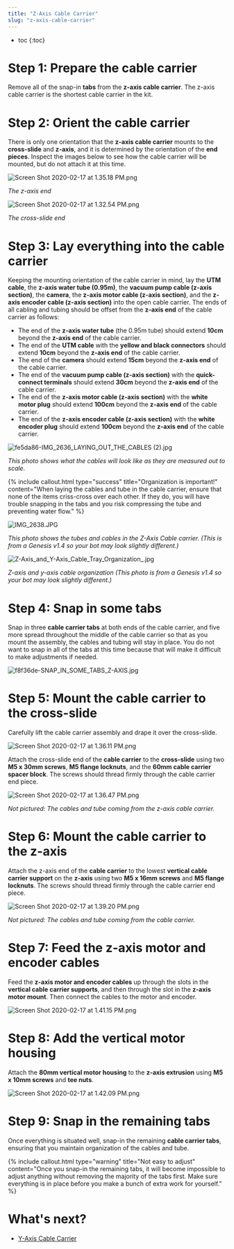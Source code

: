 ```yaml
---
title: "Z-Axis Cable Carrier"
slug: "z-axis-cable-carrier"
---
```


* toc
{:toc}


# Step 1: Prepare the cable carrier

Remove all of the snap-in **tabs** from the **z-axis cable carrier**. The z-axis cable carrier is the shortest cable carrier in the kit.

# Step 2: Orient the cable carrier

There is only one orientation that the **z-axis cable carrier** mounts to the **cross-slide** and **z-axis**, and it is determined by the orientation of the **end pieces**. Inspect the images below to see how the cable carrier will be mounted, but do not attach it at this time.

![Screen Shot 2020-02-17 at 1.35.18 PM.png](_images/Screen_Shot_2020-02-17_at_1.35.18_PM.png)

_The z-axis end_



![Screen Shot 2020-02-17 at 1.32.54 PM.png](_images/Screen_Shot_2020-02-17_at_1.32.54_PM.png)

_The cross-slide end_



# Step 3: Lay everything into the cable carrier

Keeping the mounting orientation of the cable carrier in mind, lay the **UTM cable**, the **z-axis water tube (0.95m)**, the **vacuum pump cable (z-axis section)**, the **camera**, the **z-axis motor cable (z-axis section)**, and the **z-axis encoder cable (z-axis section)** into the open cable carrier. The ends of all cabling and tubing should be offset from the **z-axis end** of the cable carrier as follows:

  * The end of the **z-axis water tube** (the 0.95m tube) should extend **10cm** beyond the **z-axis end** of the cable carrier.
  * The end of the **UTM cable** with the **yellow and black connectors** should extend **10cm** beyond the **z-axis end** of the cable carrier.
  * The end of the **camera** should extend **15cm** beyond the **z-axis end** of the cable carrier.
  * The end of the **vacuum pump cable (z-axis section)** with the **quick-connect terminals** should extend **30cm** beyond the **z-axis end** of the cable carrier.
  * The end of the **z-axis motor cable (z-axis section)** with the **white motor plug** should extend **100cm** beyond the **z-axis end** of the cable carrier.
  * The end of the **z-axis encoder cable (z-axis section)** with the **white encoder plug** should extend **100cm** beyond the **z-axis end** of the cable carrier.

![fe5da86-IMG_2636_LAYING_OUT_THE_CABLES (2).jpg](_images/IMG_2636_LAYING_OUT_THE_CABLES_2.jpg)

_This photo shows what the cables will look like as they are measured out to scale._



{%
include callout.html
type="success"
title="Organization is important!"
content="When laying the cables and tube in the cable carrier, ensure that none of the items criss-cross over each other. If they do, you will have trouble snapping in the tabs and you risk compressing the tube and preventing water flow."
%}



![IMG_2638.JPG](_images/IMG_2638.JPG)

_This photo shows the tubes and cables in the Z-Axis Cable carrier. (This is from a Genesis v1.4 so your bot may look slightly different.)_



![Z-Axis_and_Y-Axis_Cable_Tray_Organization_.jpg](_images/Z-Axis_and_Y-Axis_Cable_Tray_Organization_.jpg)

_Z-axis and y-axis cable organization (This photo is from a Genesis v1.4 so your bot may look slightly different.)_



# Step 4: Snap in some tabs

Snap in three **cable carrier tabs** at both ends of the cable carrier, and five more spread throughout the middle of the cable carrier so that as you mount the assembly, the cables and tubing will stay in place. You do not want to snap in all of the tabs at this time because that will make it difficult to make adjustments if needed.

![f8f36de-SNAP_IN_SOME_TABS_Z-AXIS.jpg](_images/SNAP_IN_SOME_TABS_Z-AXIS.jpg)



# Step 5: Mount the cable carrier to the cross-slide

Carefully lift the cable carrier assembly and drape it over the cross-slide.

![Screen Shot 2020-02-17 at 1.36.11 PM.png](_images/Screen_Shot_2020-02-17_at_1.36.11_PM.png)

Attach the cross-slide end of the **cable carrier** to the **cross-slide** using two **M5 x 30mm screws**, **M5 flange locknuts**, and the **60mm cable carrier spacer block**. The screws should thread firmly through the cable carrier end piece.

![Screen Shot 2020-02-17 at 1.36.47 PM.png](_images/Screen_Shot_2020-02-17_at_1.36.47_PM.png)

_Not pictured: The cables and tube coming from the z-axis cable carrier._



# Step 6: Mount the cable carrier to the z-axis

Attach the z-axis end of the **cable carrier** to the lowest **vertical cable carrier support** on the **z-axis** using two **M5 x 16mm screws** and **M5 flange locknuts**. The screws should thread firmly through the cable carrier end piece.

![Screen Shot 2020-02-17 at 1.39.20 PM.png](_images/Screen_Shot_2020-02-17_at_1.39.20_PM.png)

_Not pictured: The cables and tube coming from the cable carrier._



# Step 7: Feed the z-axis motor and encoder cables

Feed the **z-axis motor and encoder cables** up through the slots in the **vertical cable carrier supports**, and then through the slot in the **z-axis motor mount**. Then connect the cables to the motor and encoder.

![Screen Shot 2020-02-17 at 1.41.15 PM.png](_images/Screen_Shot_2020-02-17_at_1.41.15_PM.png)



# Step 8: Add the vertical motor housing

Attach the **80mm vertical motor housing** to the **z-axis extrusion** using **M5 x 10mm screws** and **tee nuts**.

![Screen Shot 2020-02-17 at 1.42.09 PM.png](_images/Screen_Shot_2020-02-17_at_1.42.09_PM.png)



# Step 9: Snap in the remaining tabs

Once everything is situated well, snap-in the remaining **cable carrier tabs**, ensuring that you maintain organization of the cables and tube.

{%
include callout.html
type="warning"
title="Not easy to adjust"
content="Once you snap-in the remaining tabs, it will become impossible to adjust anything without removing the majority of the tabs first. Make sure everything is in place before you make a bunch of extra work for yourself."
%}


# What's next?

 * [Y-Axis Cable Carrier](y-axis-cable-carrier.md)

